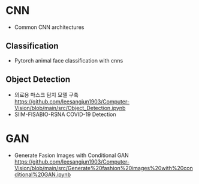 # CNN
- Common CNN architectures
## Classification
- Pytorch animal face classification with cnns

## Object Detection
- 의료용 마스크 탐지 모델 구축  
https://github.com/leesangjun1903/Computer-Vision/blob/main/src/Object_Detection.ipynb  
- SIIM-FISABIO-RSNA COVID-19 Detection

# GAN
- Generate Fasion Images with Conditional GAN https://github.com/leesangjun1903/Computer-Vision/blob/main/src/Generate%20fashion%20images%20with%20conditional%20GAN.ipynb

